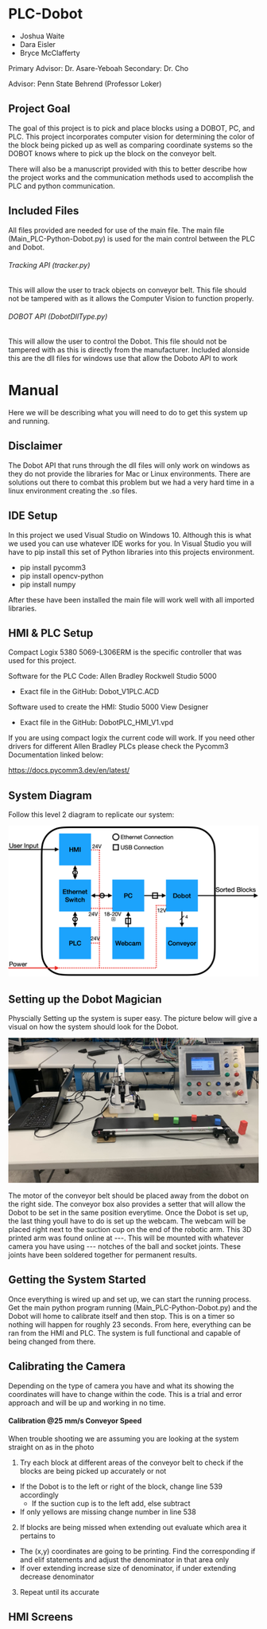 # PLC-Dobot

- Joshua Waite
- Dara Eisler
- Bryce McClafferty

Primary Advisor: Dr. Asare-Yeboah
Secondary: Dr. Cho

Advisor: Penn State Behrend (Professor Loker)

## Project Goal

The goal of this project is to pick and place blocks using a DOBOT, PC, and PLC. This project incorporates computer vision for determining the color of the block being picked up as well as comparing coordinate systems so the DOBOT knows where to pick up the block on the conveyor belt. 

There will also be a manuscript provided with this to better describe how the project works and the communication methods used to accomplish the PLC and python communication.

## Included Files

All files provided are needed for use of the main file. The main file (Main_PLC-Python-Dobot.py) is used for the main control between the PLC and Dobot.

###### Tracking API (tracker.py)

This will allow the user to track objects on conveyor belt. This file should not be tampered with as it allows the Computer Vision to function properly.

###### DOBOT API (DobotDllType.py)

This will allow the user to control the Dobot. This file should not be tampered with as this is directly from the manufacturer. Included alonside this are the dll files for windows use that allow the Doboto API to work

# Manual

Here we will be describing what you will need to do to get this system up and running.

## Disclaimer

The Dobot API that runs through the dll files will only work on windows as they do not provide the libraries for Mac or Linux environments. There are solutions out there to combat this problem but we had a very hard time in a linux environment creating the .so files. 

## IDE Setup

In this project we used Visual Studio on Windows 10. Although this is what we used you can use whatever IDE works for you. In Visual Studio you will have to pip install this set of Python libraries into this projects environment. 

- pip install pycomm3
- pip install opencv-python
- pip install numpy

After these have been installed the main file will work well with all imported libraries.

## HMI & PLC Setup

Compact Logix 5380 5069-L306ERM is the specific controller that was used for this project. 

Software for the PLC Code: Allen Bradley Rockwell Studio 5000
  - Exact file in the GitHub: Dobot_V1PLC.ACD

Software used to create the HMI: Studio 5000 View Designer
  - Exact file in the GitHub: DobotPLC_HMI_V1.vpd

If you are using compact logix the current code will work. If you need other drivers for different Allen Bradley PLCs please check the Pycomm3 Documentation linked below:

https://docs.pycomm3.dev/en/latest/

## System Diagram 

Follow this level 2 diagram to replicate our system:

![Level 2](/Images/Level2.png)

## Setting up the Dobot Magician

Physcially Setting up the system is super easy. The picture below will give a visual on how the system should look for the Dobot.

![Dobot Setup](/Images/Dobot_Setup.png)

The motor of the conveyor belt should be placed away from the dobot on the right side. The conveyor box also provides a setter that will allow the Dobot to be set in the same position everytime. Once the Dobot is set up, the last thing youll have to do is set up the webcam. The webcam will be placed right next to the suction cup on the end of the robotic arm. This 3D printed arm was found online at ---. This will be mounted with whatever camera you have using --- notches of the ball and socket joints. These joints have been soldered together for permanent results.   

## Getting the System Started

Once everything is wired up and set up, we can start the running process. Get the main python program running (Main_PLC-Python-Dobot.py) and the Dobot will home to calibrate itself and then stop. This is on a timer so nothing will happen for roughly 23 seconds. From here, everything can be ran from the HMI and PLC. The system is full functional and capable of being changed from there. 

## Calibrating the Camera

Depending on the type of camera you have and what its showing the coordinates will have to change within the code. This is a trial and error approach and will be up and working in no time. 

#### Calibration @25 mm/s Conveyor Speed

When trouble shooting we are assuming you are looking at the system straight on as in the photo

1. Try each block at different areas of the conveyor belt to check if the blocks are being picked up accurately or not
  - If the Dobot is to the left or right of the block, change line 539 accordingly 
    - If the suction cup is to the left add, else subtract
  - If only yellows are missing change number in line 538
2. If blocks are being missed when extending out evaluate which area it pertains to
  - The (x,y) coordinates are going to be printing. Find the corresponding if and elif statements and adjust the denominator in that area only
  - If over extending increase size of denominator, if under extending decrease denominator
3. Repeat until its accurate

## HMI Screens

